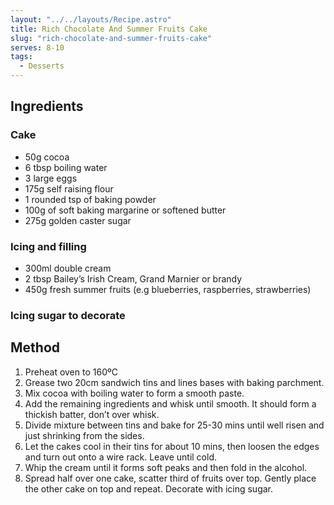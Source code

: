 ```yaml
---
layout: "../../layouts/Recipe.astro"
title: Rich Chocolate And Summer Fruits Cake
slug: "rich-chocolate-and-summer-fruits-cake"
serves: 8-10
tags:
  - Desserts
---
```


## Ingredients


### Cake

- 50g cocoa
- 6 tbsp boiling water
- 3 large eggs
- 175g self raising flour
- 1 rounded tsp of baking powder
- 100g of soft baking margarine or softened butter
- 275g golden caster sugar

### Icing and filling

- 300ml double cream
- 2 tbsp Bailey’s Irish Cream, Grand Marnier or brandy
- 450g fresh summer fruits (e.g blueberries, raspberries, strawberries)

### Icing sugar to decorate


## Method

1. Preheat oven to 160ºC
1. Grease two 20cm sandwich tins and lines bases with baking parchment.
1. Mix cocoa with boiling water to form a smooth paste.
1. Add the remaining ingredients and whisk until smooth. It should form a thickish batter, don’t over whisk.
1. Divide mixture between tins and bake for 25-30 mins until well risen and just shrinking from the sides.
1. Let the cakes cool in their tins for about 10 mins, then loosen the edges and turn out onto a wire rack. Leave until cold.
1. Whip the cream until it forms soft peaks and then fold in the alcohol.
1. Spread half over one cake, scatter third of fruits over top. Gently place the other cake on top and repeat. Decorate with icing sugar.